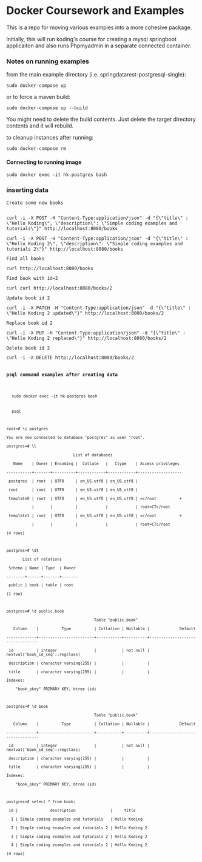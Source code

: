 <h1>Docker Coursework and Examples</h1>
<p>This is a repo for moving various examples into a more cohesive package.</p> 
Initially, this will run koding's course for creating a mysql springboot applicaiton and also runs Phpmyadmin in a separate connected container.
<h3>Notes on running examples</h3>
<p>from the main example directory (i.e. springdatarest-postgresql-single):
<p><code>sudo docker-compose up</code> 
<p>or to force a maven build:
  <p><code>sudo docker-compose up --build</code> 

You might need to delete the build contents.  Just delete the target directory contents and it will rebuild.
<p>to cleanup instances after running:
<p>  <code>sudo docker-compose rm</code>
<h4>Connecting to running image</h4>
<p>  <code>sudo docker exec -it hk-postgres bash</code>
 
<h3>inserting data</h3> 
<code>Create some new books

<p>curl -i -X POST -H "Content-Type:application/json" -d "{\"title\" : \"Hello Koding\", \"description\": \"Simple coding examples and tutorials\"}" http://localhost:8080/books 
<p>curl -i -X POST -H "Content-Type:application/json" -d "{\"title\" : \"Hello Koding 2\", \"description\": \"Simple coding examples and tutorials 2\"}" http://localhost:8080/books
<p><p>Find all books
<p>curl http://localhost:8080/books
<p><p>Find book with id=2
<p>curl curl http://localhost:8080/books/2
<p><p>Update book id 2
<p>curl -i -X PATCH -H "Content-Type:application/json" -d "{\"title\" : \"Hello Koding 2 updated\"}" http://localhost:8080/books/2
<p><p>Replace book id 2
<p>curl -i -X PUT -H "Content-Type:application/json" -d "{\"title\" : \"Hello Koding 2 replaced\"}" http://localhost:8080/books/2
<p><p>Delete book id 2
<p>curl -i -X DELETE http://localhost:8080/books/2
  
<h4>psql command examples after creating data</h4>
<p>  <code>sudo docker exec -it hk-postgres bash</code>
 <p>  <code>psql
<p>     
<p>root=# \c postgres
<p>You are now connected to database "postgres" as user "root".
<p>postgres=# \l
<p>                             List of databases
<p>   Name    | Owner | Encoding |  Collate   |   Ctype    | Access privileges 
<p>-----------+-------+----------+------------+------------+-------------------
<p> postgres  | root  | UTF8     | en_US.utf8 | en_US.utf8 | 
<p> root      | root  | UTF8     | en_US.utf8 | en_US.utf8 | 
<p> template0 | root  | UTF8     | en_US.utf8 | en_US.utf8 | =c/root          +
<p>           |       |          |            |            | root=CTc/root
<p> template1 | root  | UTF8     | en_US.utf8 | en_US.utf8 | =c/root          +
<p>           |       |          |            |            | root=CTc/root
<p>(4 rows)
<p>
<p>postgres=# \dt
<p>       List of relations
<p> Schema | Name | Type  | Owner 
<p>--------+------+-------+-------
<p> public | book | table | root
<p>(1 row)
<p>
<p>postgres=# \d public.book
<p>                                      Table "public.book"
<p>   Column    |          Type          | Collation | Nullable |             Default              
<p>-------------+------------------------+-----------+----------+----------------------------------
<p> id          | integer                |           | not null | nextval('book_id_seq'::regclass)
<p> description | character varying(255) |           |          | 
<p> title       | character varying(255) |           |          | 
<p>Indexes:
<p>    "book_pkey" PRIMARY KEY, btree (id)
<p>
<p>postgres=# \d book
<p>                                      Table "public.book"
<p>   Column    |          Type          | Collation | Nullable |             Default              
<p>-------------+------------------------+-----------+----------+----------------------------------
<p> id          | integer                |           | not null | nextval('book_id_seq'::regclass)
<p> description | character varying(255) |           |          | 
<p> title       | character varying(255) |           |          | 
<p>Indexes:
<p>    "book_pkey" PRIMARY KEY, btree (id)
<p>
<p>postgres=# select * from book;
<p> id |              description               |     title      
<p>  1 | Simple coding examples and tutorials   | Hello Koding
<p>  2 | Simple coding examples and tutorials 2 | Hello Koding 2
<p>  3 | Simple coding examples and tutorials 2 | Hello Koding 2
<p>  4 | Simple coding examples and tutorials 2 | Hello Koding 2
<p>(4 rows)
